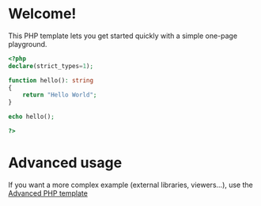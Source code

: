 # Welcome!

This PHP template lets you get started quickly with a simple one-page playground.

```php runnable
<?php
declare(strict_types=1);

function hello(): string 
{
    return "Hello World";
}

echo hello();

?>

```

# Advanced usage

If you want a more complex example (external libraries, viewers...), use the [Advanced PHP template](https://tech.io/select-repo/574)
